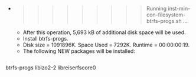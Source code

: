 * >>>>>>>>> Running inst-min-con-filesystem-btrfs-progs.sh ...
  * After this operation, 5,693 kB of additional disk space will be used.
  * Install btrfs-progs.
  * Disk size = 1091896K. Space Used = 7292K. Runtime = 00:00:00:19.
  * The following NEW packages will be installed:
  ```bash
btrfs-progs liblzo2-2 libreiserfscore0
  ```
